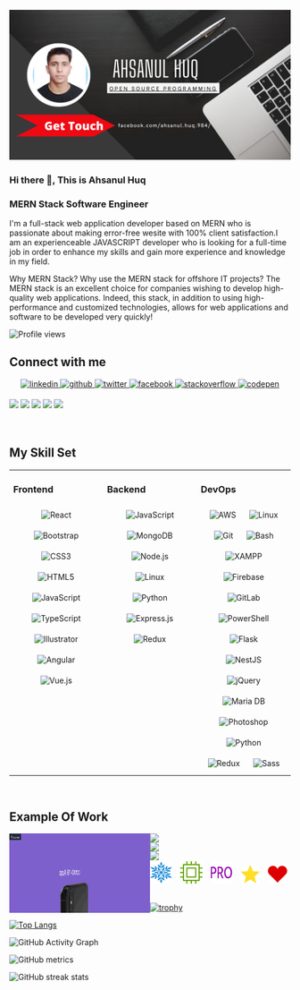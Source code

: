 <img src="https://github.com/Ahsan5313/Ahsan5313/blob/main/Get%20Touch.png" width="1280"/> <br>
### Hi there 👋, This is Ahsanul Huq
### MERN Stack Software Engineer




I'm a full-stack web application developer based on MERN  who is passionate about making error-free wesite with 100% client satisfaction.I am an experienceable JAVASCRIPT developer who is looking for a full-time job in order to enhance my skills and gain more experience and knowledge in my field.

Why MERN Stack?
Why use the MERN stack for offshore IT projects? The MERN stack is an excellent choice for companies wishing to develop high-quality web applications. Indeed, this stack, in addition to using high-performance and customized technologies, allows for web applications and software to be developed very quickly!


![Profile views](https://gpvc.arturio.dev/Ahsan5313)

## Connect with me  
<div align="center">
<a href="https://linkedin.com/in/ahsanul-huq-184590210" target="_blank">
<img src=https://img.shields.io/badge/linkedin-%231E77B5.svg?&style=for-the-badge&logo=linkedin&logoColor=white alt=linkedin style="margin-bottom: 5px;" />
</a>
<a href="https://github.com/Ahsan5313" target="_blank">
<img src=https://img.shields.io/badge/github-%2324292e.svg?&style=for-the-badge&logo=github&logoColor=white alt=github style="margin-bottom: 5px;" />
</a>
<a href="https://twitter.com/AhsanulHuq6" target="_blank">
<img src=https://img.shields.io/badge/twitter-%2300acee.svg?&style=for-the-badge&logo=twitter&logoColor=white alt=twitter style="margin-bottom: 5px;" />
</a>
<a href="https://www.facebook.com/ahsanul.huq.984" target="_blank">
<img src=https://img.shields.io/badge/facebook-%232E87FB.svg?&style=for-the-badge&logo=facebook&logoColor=white alt=facebook style="margin-bottom: 5px;" />
</a>

<a href="https://stackoverflow.com/users/16986026" target="_blank">
<img src=https://img.shields.io/badge/stackoverflow-%23F28032.svg?&style=for-the-badge&logo=stackoverflow&logoColor=white alt=stackoverflow style="margin-bottom: 5px;" />
</a>

<a href="https://codepen.com/Ahsan5313" target="_blank">
<img src=https://img.shields.io/badge/codepen-%23131417.svg?&style=for-the-badge&logo=codepen&logoColor=white alt=codepen style="margin-bottom: 5px;" />
</a>  
</div>  
  
  <p>
<a href="https://www.instagram.com/ahsanulhuq17"><img src="https://img.shields.io/badge/Instagram-%23E4405F.svg?style=for-the-badge&logo=Instagram&logoColor=white" style="margin-bottom: 4px;" height="30px" target="_blank"></a>
<a href="https://dribbble.com/Ahsan5313"><img src="https://img.shields.io/badge/Dribbble-EA4C89?style=for-the-badge&logo=dribbble&logoColor=white" style="margin-bottom: 4px;" height="30px" target="_blank"></a>
<a href="https://www.behance.net/ahsanulhuq"><img src="https://img.shields.io/badge/Behance-1769ff?style=for-the-badge&logo=behance&logoColor=white" style="margin-bottom: 4px;" height="30px" target="_blank"></a>
<a href="https://www.hackerrank.com/ahsanulhuq17"><img src="https://img.shields.io/badge/-Hackerrank-2EC866?style=for-the-badge&logo=HackerRank&logoColor=white" style="margin-bottom: 4px;" height="30px" target="_blank"></a>
<a href="https://leetcode.com/Ahsan5313"><img src="https://img.shields.io/badge/LeetCode-000000?style=for-the-badge&logo=LeetCode&logoColor=#d16c06" style="margin-bottom: 4px;" height="30px" target="_blank"></a>
</p>


<br/>  

## My Skill Set  
<table><tr><td valign="top" width="33%">



### Frontend  
<div align="center">  
<img style="margin: 10px" src="https://profilinator.rishav.dev/skills-assets/react-original-wordmark.svg" alt="React" height="50" />  
<img style="margin: 10px" src="https://profilinator.rishav.dev/skills-assets/bootstrap-plain.svg" alt="Bootstrap" height="50" />  
<img style="margin: 10px" src="https://profilinator.rishav.dev/skills-assets/css3-original-wordmark.svg" alt="CSS3" height="50" />   
<img style="margin: 10px" src="https://profilinator.rishav.dev/skills-assets/html5-original-wordmark.svg" alt="HTML5" height="50" />  
<img style="margin: 10px" src="https://profilinator.rishav.dev/skills-assets/javascript-original.svg" alt="JavaScript" height="50" />  
<img style="margin: 10px" src="https://profilinator.rishav.dev/skills-assets/typescript-original.svg" alt="TypeScript" height="50" />  
<img style="margin: 10px" src="https://profilinator.rishav.dev/skills-assets/adobe_illustrator-icon.svg" alt="Illustrator" height="50" />  
<img style="margin: 10px" src="https://profilinator.rishav.dev/skills-assets/angularjs-original.svg" alt="Angular" height="50" />  
<img style="margin: 10px" src="https://profilinator.rishav.dev/skills-assets/vuejs-original-wordmark.svg" alt="Vue.js" height="50" />  
</div>

</td><td valign="top" width="33%">



### Backend  
<div align="center">  
<img style="margin: 10px" src="https://profilinator.rishav.dev/skills-assets/javascript-original.svg" alt="JavaScript" height="50" />  
<img style="margin: 10px" src="https://profilinator.rishav.dev/skills-assets/mongodb-original-wordmark.svg" alt="MongoDB" height="50" />   
<img style="margin: 10px" src="https://profilinator.rishav.dev/skills-assets/nodejs-original-wordmark.svg" alt="Node.js" height="50" />  
<img style="margin: 10px" src="https://profilinator.rishav.dev/skills-assets/linux-original.svg" alt="Linux" height="50" />  <br/>  
<img style="margin: 10px" src="https://profilinator.rishav.dev/skills-assets/python-original.svg" alt="Python" height="50" />  
<img style="margin: 10px" src="https://profilinator.rishav.dev/skills-assets/express-original-wordmark.svg" alt="Express.js" height="50" />   
<img style="margin: 10px" src="https://profilinator.rishav.dev/skills-assets/redux-original.svg" alt="Redux" height="50" />    
</div>

</td><td valign="top" width="33%">



### DevOps  
<div align="center">  
<img style="margin: 10px" src="https://profilinator.rishav.dev/skills-assets/amazonwebservices-original-wordmark.svg" alt="AWS" height="50" />   
<img style="margin: 10px" src="https://profilinator.rishav.dev/skills-assets/linux-original.svg" alt="Linux" height="50" />  
<img style="margin: 10px" src="https://profilinator.rishav.dev/skills-assets/git-scm-icon.svg" alt="Git" height="50" /> 
<img style="margin: 10px" src="https://profilinator.rishav.dev/skills-assets/gnu_bash-icon.svg" alt="Bash" height="50" />    
<img style="margin: 10px" src="https://profilinator.rishav.dev/skills-assets/xampp.png" alt="XAMPP" height="50" />   
<img style="margin: 10px" src="https://profilinator.rishav.dev/skills-assets/firebase.png" alt="Firebase" height="50" />  
<img style="margin: 10px" src="https://profilinator.rishav.dev/skills-assets/gitlab.svg" alt="GitLab" height="50" />  
<img style="margin: 10px" src="https://profilinator.rishav.dev/skills-assets/powershell.png" alt="PowerShell" height="50" />  
<img style="margin: 10px" src="https://profilinator.rishav.dev/skills-assets/flask.png" alt="Flask" height="50" />  
<img style="margin: 10px" src="https://profilinator.rishav.dev/skills-assets/nestjs.svg" alt="NestJS" height="50" />   
<img style="margin: 10px" src="https://profilinator.rishav.dev/skills-assets/jquery.png" alt="jQuery" height="50" />  
<img style="margin: 10px" src="https://profilinator.rishav.dev/skills-assets/mariadb.png" alt="Maria DB" height="50" />   
<img style="margin: 10px" src="https://profilinator.rishav.dev/skills-assets/photoshop-plain.svg" alt="Photoshop" height="50" />  
<img style="margin: 10px" src="https://profilinator.rishav.dev/skills-assets/python-original.svg" alt="Python" height="50" />  
<img style="margin: 10px" src="https://profilinator.rishav.dev/skills-assets/redux-original.svg" alt="Redux" height="50" />  
<img style="margin: 10px" src="https://profilinator.rishav.dev/skills-assets/sass-original.svg" alt="Sass" height="50" />  
</div>

</td></tr></table>  

<br/>  

## Example Of Work
<img align="left" width="50%" src="https://github.com/Ahsan5313/Ahsan5313/blob/main/covid19.gif" />
<img align="right" width="50%" src="https://github-readme-stats.vercel.app/api?username=Ahsan5313&show_icons=true&theme=radical"/>


<img align="left" width="47%" src="https://github-readme-stats.vercel.app/api?username=Ahsan5313&show_icons=true&theme=radical"/>
<img align="left" width="47%" src="https://github-readme-stats.vercel.app/api/top-langs/?username=Ahsan5313"/>
<br/>  

<br/> 
<a href='https://archiveprogram.github.com/'><img src='https://raw.githubusercontent.com/acervenky/animated-github-badges/master/assets/acbadge.gif' width='40' height='40'></a> <a href='https://docs.github.com/en/developers'><img src='https://raw.githubusercontent.com/acervenky/animated-github-badges/master/assets/devbadge.gif' width='40' height='40'></a> <a href='https://github.com/pricing'><img src='https://raw.githubusercontent.com/acervenky/animated-github-badges/master/assets/pro.gif' width='40' height='40'></a> <a href='https://stars.github.com/'><img src='https://raw.githubusercontent.com/acervenky/animated-github-badges/master/assets/starbadge.gif' width='35' height='35'></a> <a href='https://docs.github.com/en/github/supporting-the-open-source-community-with-github-sponsors'><img src='https://raw.githubusercontent.com/acervenky/animated-github-badges/master/assets/sponsorbadge.gif' width='35' height='35'></a> 

[![trophy](https://github-profile-trophy.vercel.app/?username=Ahsan5313)](https://github.com/ryo-ma/github-profile-trophy)

[![Top Langs](https://github-readme-stats.vercel.app/api/top-langs/?username=Ahsan5313)](https://github.com/anuraghazra/github-readme-stats)

![GitHub Activity Graph](https://activity-graph.herokuapp.com/graph?username=Ahsan5313)  

![GitHub metrics](https://metrics.lecoq.io/Ahsan5313)  

![GitHub streak stats](https://github-readme-streak-stats.herokuapp.com/?user=Ahsan5313)  


